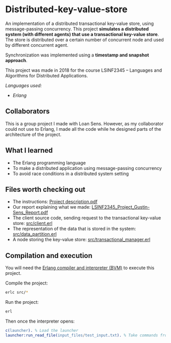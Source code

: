 # Distributed-key-value-store
An implementation of a distributed transactional key-value store, using message-passing concurrency.
This project **simulates a distributed system (with different agents) that use a transactional key-value store**.
The store is distributed over a certain number of concurrent node and used by different concurrent agent.

Synchronization was implemented using a **timestamp and snapshot approach**.

This project was made in 2018 for the course LSINF2345 &ndash; Languages and Algorithms for Distributed Applications.

*Languages used:*
- *Erlang*

## Collaborators
This is a group project I made with Loan Sens.
However, as my collaborator could not use to Erlang, I made all the code while he designed parts of the architecture of the project.

## What I learned
- The Erlang programming language
- To make a distributed application using message-passing concurrency
- To avoid race conditions in a distributed system setting

## Files worth checking out
- The instructions: [Project description.pdf](https://github.com/sigustin/Distributed-key-value-store/blob/master/Project%20description.pdf)
- Our report explaining what we made: [LSINF2345_Project_Gustin-Sens_Report.pdf](https://github.com/sigustin/Distributed-key-value-store/blob/master/LSINF2345_Project_Gustin-Sens_Report.pdf)
- The client source code, sending request to the transactional key-value store: [src/client.erl](https://github.com/sigustin/Distributed-key-value-store/blob/master/src/client.erl)
- The representation of the data that is stored in the system: [src/data_partition.erl](https://github.com/sigustin/Distributed-key-value-store/blob/master/src/data_partition.erl)
- A node storing the key-value store: [src/transactional_manager.erl](https://github.com/sigustin/Distributed-key-value-store/blob/master/src/transaction_manager.erl)

## Compilation and execution
You will need the [Erlang compiler and interpreter (BVM)](https://www.erlang.org/) to execute this project.

Compile the project:
```sh
erlc src/*
```

Run the project:
```sh
erl
```
Then once the interpreter opens:
```erlang
c(launcher). % Load the launcher
launcher:run_read_file(input_files/test_input.txt). % Take commands from 'test_input.txt' file
```
